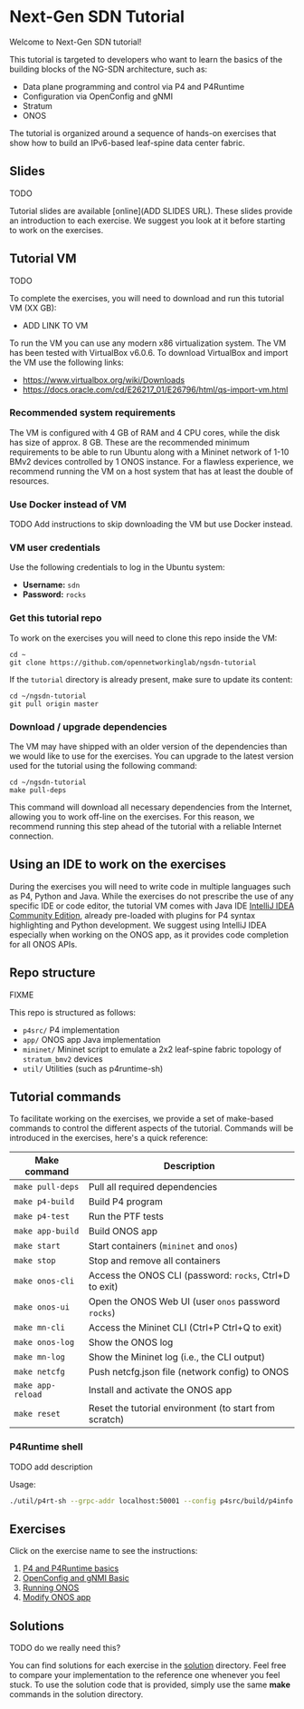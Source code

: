 # Next-Gen SDN Tutorial

Welcome to Next-Gen SDN tutorial!

This tutorial is targeted to developers who want to learn the basics of the
building blocks of the NG-SDN architecture, such as:

* Data plane programming and control via P4 and P4Runtime
* Configuration via OpenConfig and gNMI
* Stratum
* ONOS

The tutorial is organized around a sequence of hands-on exercises that show how
to build an IPv6-based leaf-spine data center fabric.

## Slides

TODO

Tutorial slides are available [online](ADD SLIDES URL). These slides provide an
introduction to each exercise. We suggest you look at it before starting to work
on the exercises.

## Tutorial VM

TODO

To complete the exercises, you will need to download and run this tutorial VM
(XX GB):
 * ADD LINK TO VM

To run the VM you can use any modern x86 virtualization system. The VM has been
tested with VirtualBox v6.0.6. To download VirtualBox and import the VM use the
following links:

 * https://www.virtualbox.org/wiki/Downloads
 * https://docs.oracle.com/cd/E26217_01/E26796/html/qs-import-vm.html

### Recommended system requirements

The VM is configured with 4 GB of RAM and 4 CPU cores, while the disk has size
of approx. 8 GB. These are the recommended minimum requirements to be able to
run Ubuntu along with a Mininet network of 1-10 BMv2 devices controlled by 1
ONOS instance. For a flawless experience, we recommend running the VM on a host
system that has at least the double of resources.

### Use Docker instead of VM

TODO Add instructions to skip downloading the VM but use Docker instead.

### VM user credentials

Use the following credentials to log in the Ubuntu system:

 * **Username:** `sdn`
 * **Password:** `rocks`

### Get this tutorial repo

To work on the exercises you will need to clone this repo inside the VM:

    cd ~
    git clone https://github.com/opennetworkinglab/ngsdn-tutorial

If the `tutorial` directory is already present, make sure to update its
content:

    cd ~/ngsdn-tutorial
    git pull origin master

### Download / upgrade dependencies

The VM may have shipped with an older version of the dependencies than we would
like to use for the exercises. You can upgrade to the latest version used for
the tutorial using the following command:

    cd ~/ngsdn-tutorial
    make pull-deps

This command will download all necessary dependencies from the Internet,
allowing you to work off-line on the exercises. For this reason, we recommend
running this step ahead of the tutorial with a reliable Internet connection.


## Using an IDE to work on the exercises

During the exercises you will need to write code in multiple languages such as
P4, Python and Java. While the exercises do not prescribe the use of any
specific IDE or code editor, the tutorial VM comes with Java IDE [IntelliJ IDEA
Community Edition](https://www.jetbrains.com/idea/), already pre-loaded with
plugins for P4 syntax highlighting and Python development. We suggest using
IntelliJ IDEA especially when working on the ONOS app, as it provides code
completion for all ONOS APIs.

## Repo structure

FIXME

This repo is structured as follows:

 * `p4src/` P4 implementation
 * `app/` ONOS app Java implementation
 * `mininet/` Mininet script to emulate a 2x2 leaf-spine fabric topology of
   `stratum_bmv2` devices
 * `util/` Utilities (such as p4runtime-sh)

## Tutorial commands

To facilitate working on the exercises, we provide a set of make-based commands
to control the different aspects of the tutorial. Commands will be introduced in
the exercises, here's a quick reference:

| Make command        | Description                                            |
|---------------------|------------------------------------------------------- |
| `make pull-deps`    | Pull all required dependencies                         |
| `make p4-build`     | Build P4 program                                       |
| `make p4-test`      | Run the PTF tests                                      |
| `make app-build`    | Build ONOS app                                         |
| `make start`        | Start containers (`mininet` and `onos`)                |
| `make stop`         | Stop and remove all containers                         |
| `make onos-cli`     | Access the ONOS CLI (password: `rocks`, Ctrl+D to exit)|
| `make onos-ui`      | Open the ONOS Web UI (user `onos` password `rocks`)    |
| `make mn-cli`       | Access the Mininet CLI (Ctrl+P Ctrl+Q to exit)         |
| `make onos-log`     | Show the ONOS log                                      |
| `make mn-log`       | Show the Mininet log (i.e., the CLI output)            |
| `make netcfg`       | Push netcfg.json file (network config) to ONOS         |
| `make app-reload`   | Install and activate the ONOS app                      |
| `make reset`        | Reset the tutorial environment (to start from scratch) |

### P4Runtime shell

TODO add description

Usage:

```bash
./util/p4rt-sh --grpc-addr localhost:50001 --config p4src/build/p4info.txt,p4src/build/bmv2.json
```

## Exercises

Click on the exercise name to see the instructions:

 1. [P4 and P4Runtime basics](./EXERCISE-1.md)
 2. [OpenConfig and gNMI Basic](./EXERCISE-2.md)
 3. [Running ONOS](./EXERCISE-3.md)
 4. [Modify ONOS app](./EXERCISE-4.md)

## Solutions

TODO do we really need this?

You can find solutions for each exercise in the [solution](solution) directory.
Feel free to compare your implementation to the reference one whenever you feel
stuck. To use the solution code that is provided, simply use the same **make**
commands in the solution directory.
